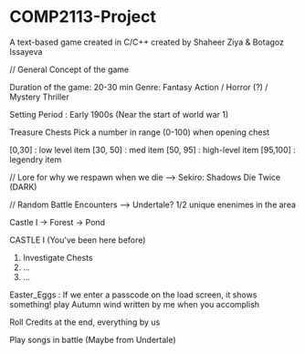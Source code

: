 # COMP2113-Project
A text-based game created in C/C++ created by Shaheer Ziya &amp; Botagoz Issayeva 

// General Concept of the game


Duration of the game: 20-30 min
Genre: Fantasy Action / Horror (?) / Mystery Thriller

Setting Period : Early 1900s (Near the start of world war 1)


Treasure Chests
Pick a number in range (0-100) when opening chest

[0,30] : low level item
[30, 50] : med item
[50, 95] : high-level item
[95,100] : legendry item

// Lore for why we respawn when we die --> Sekiro: Shadows Die Twice (DARK)

// Random Battle Encounters --> Undertale? 1/2 unique enenimes in the area

Castle I -> Forest -> Pond

CASTLE I
(You've been here before)

1. Investigate Chests
2. ...
3. ...



Easter_Eggs : If we enter a passcode on the load screen, it shows something!
play Autumn wind written by me when you accomplish 

Roll Credits at the end, everything by us

Play songs in battle (Maybe from Undertale)